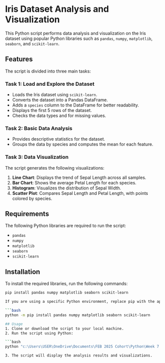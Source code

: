 # Iris Dataset Analysis and Visualization

This Python script performs data analysis and visualization on the Iris dataset using popular Python libraries such as `pandas`, `numpy`, `matplotlib`, `seaborn`, and `scikit-learn`.

## Features

The script is divided into three main tasks:

### Task 1: Load and Explore the Dataset
- Loads the Iris dataset using `scikit-learn`.
- Converts the dataset into a Pandas DataFrame.
- Adds a `species` column to the DataFrame for better readability.
- Displays the first 5 rows of the dataset.
- Checks the data types and for missing values.

### Task 2: Basic Data Analysis
- Provides descriptive statistics for the dataset.
- Groups the data by species and computes the mean for each feature.

### Task 3: Data Visualization
The script generates the following visualizations:
1. **Line Chart**: Displays the trend of Sepal Length across all samples.
2. **Bar Chart**: Shows the average Petal Length for each species.
3. **Histogram**: Visualizes the distribution of Sepal Width.
4. **Scatter Plot**: Compares Sepal Length and Petal Length, with points colored by species.

## Requirements

The following Python libraries are required to run the script:
- `pandas`
- `numpy`
- `matplotlib`
- `seaborn`
- `scikit-learn`

## Installation

To install the required libraries, run the following commands:

```bash
pip install pandas numpy matplotlib seaborn scikit-learn

If you are using a specific Python environment, replace pip with the appropriate command, such as:

```bash
python -m pip install pandas numpy matplotlib seaborn scikit-learn

## Usage
1. Clone or download the script to your local machine.
2. Run the script using Python:

```bash
python "c:\Users\USER\OneDrive\Documents\FEB 2025 Cohort\Python\Week 7 - Python Assignment\python.py"

3. The script will display the analysis results and visualizations.
